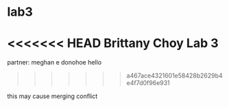 # lab3
<<<<<<< HEAD
Brittany Choy Lab 3
=======
partner: meghan e donohoe 
hello
>>>>>>> a467ace4321601e58428b2629b4e4f7d0f96e931

this may cause merging conflict

